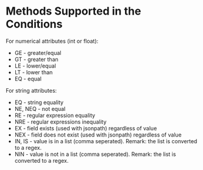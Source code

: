 # Methods Supported in the Conditions

For numerical attributes (int or float):
* GE - greater/equal
* GT - greater than
* LE - lower/equal
* LT - lower than
* EQ - equal

For string attributes:
* EQ - string equality
* NE, NEQ - not equal
* RE - regular expression equality
* NRE - regular expressions inequality
* EX - field exists (used with jsonpath) regardless of value
* NEX - field does not exist (used with jsonpath) regardless of value
* IN, IS - value is in a list (comma seperated). Remark: the list is converted to a regex. 
* NIN - value is not in a list (comma seperated). Remark: the list is converted to a regex. 
